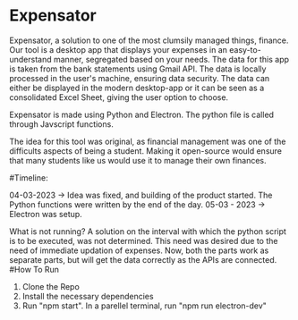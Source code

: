 # Expensator

Expensator, a solution to one of the most clumsily managed things, finance. Our tool is a desktop app that displays your expenses in an easy-to-understand manner, segregated based on your needs. The data for this app is taken from the bank statements using Gmail API. The data is locally processed in the user's machine, ensuring data security. The data can either be displayed in the modern desktop-app or it can be seen as a consolidated Excel Sheet, giving the user option to choose. 

Expensator is made using Python and Electron. The python file is called through Javscript functions. 

The idea for this tool was original, as financial management was one of the difficults aspects of being a student. Making it open-source would ensure that many students like us would use it to manage their own finances.

#Timeline:

04-03-2023 -> Idea was fixed, and building of the product started. The Python functions were written by the end of the day.
05-03 - 2023 -> Electron was setup.

What is not running? A solution on the interval with which the python script is to be executed, was not determined. This need was desired due to the need of immediate updation of expenses. Now, both the parts work as separate parts, but will get the data correctly as the APIs are connected.
#How To Run

1) Clone the Repo
2) Install the necessary dependencies
3) Run "npm start". In a parellel terminal, run "npm run electron-dev" 
